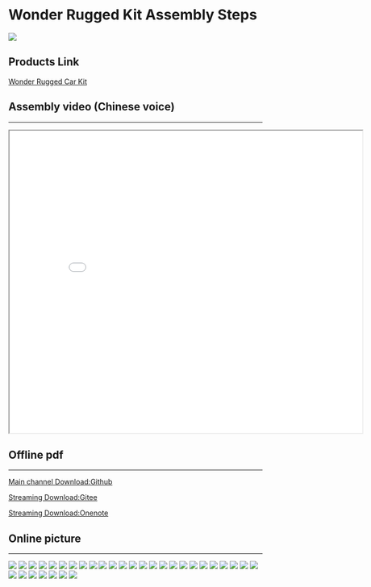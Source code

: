 # Wonder Rugged Kit Assembly Steps
![](./images/1.jpg)

## Products Link

[Wonder Rugged Car Kit](https://www.elecfreaks.com/micro-bit-wonder-rugged-car.html)

## Assembly video (Chinese voice)
---

<iframe src="//player.bilibili.com/player.html?aid=67229888&cid=116572655&page=1" scrolling="no" border="0"framespacing="0" allowfullscreen="true" width="700px" height="600px"> </iframe>

## Offline pdf
---
[Main channel Download:Github ](https://github.com/elecfreaks/learn-en/blob/master/microbitKit/Mecanum_wheel_car_kit/files/Mecanum_wheel_car_kit_assembly_step.pdf)

[Streaming Download:Gitee ](https://gitee.com/lionkkk/elecfreaks_files/raw/master/wukong_assembly_step_english_v1.1.pdf)

[Streaming Download:Onenote ](https://onedrive.live.com/view.aspx?resid=549F5F25FB946922%211132&id=documents&wd=target%28microbit%20Wonder%20Rugged%20Car%20kit.one%7C6BD0FCAC-749F-44DD-9DCB-D486908DEE1A%2FWonder%20Rugged%20Kit%20Assembly%20Steps%7C1E078FBC-12C3-41CD-A5FC-6477B69B8031%2F%29)
## Online picture
---
![](./images/step_2.jpg)
![](./images/step_3.jpg)
![](./images/step_4.jpg)
![](./images/step_5.jpg)
![](./images/step_6.jpg)
![](./images/step_7.jpg)
![](./images/step_8.jpg)
![](./images/step_9.jpg)
![](./images/step_10.jpg)
![](./images/step_11.jpg)
![](./images/step_12.jpg)
![](./images/step_13.jpg)
![](./images/step_14.jpg)
![](./images/step_15.jpg)
![](./images/step_16.jpg)
![](./images/step_17.jpg)
![](./images/step_18.jpg)
![](./images/step_19.jpg)
![](./images/step_20.jpg)
![](./images/step_21.jpg)
![](./images/step_22.jpg)
![](./images/step_23.jpg)
![](./images/step_24.jpg)
![](./images/step_25.jpg)
![](./images/step_26.jpg)
![](./images/step_27.jpg)
![](./images/step_28.jpg)
![](./images/step_29.jpg)
![](./images/step_30.jpg)
![](./images/step_31.jpg)
![](./images/step_32.jpg)
![](./images/step_33.jpg)
